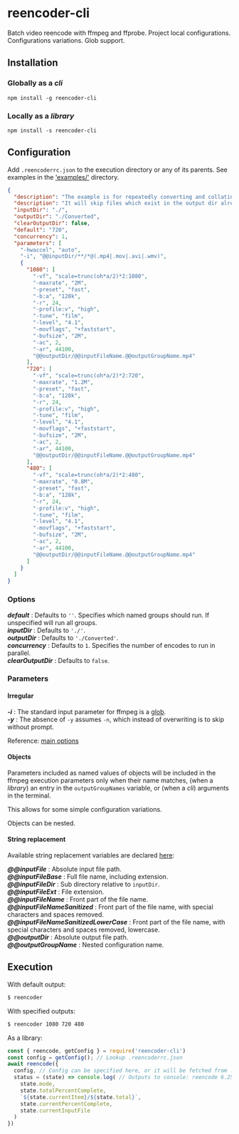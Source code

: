 # reencoder-cli

Batch video reencode with ffmpeg and ffprobe. Project local configurations. Configurations variations. Glob support.

## Installation
### Globally as a *cli*

`npm install -g reencoder-cli`

### Locally as a *library*

`npm install -s reencoder-cli`

## Configuration

Add `.reencoderrc.json` to the execution directory or any of its parents. 
See examples in the ['examples/'](https://github.com/oliverfoster/reencoder-cli/tree/master/examples) directory.
```json
{
  "description": "The example is for repeatedly converting and collating videos in nested subdirectories to a uniform format, 1080p, 720p or 480p.",
  "description": "It will skip files which exist in the output dir already and it will not clear the output folder.",
  "inputDir": "./",
  "outputDir": "./Converted",
  "clearOutputDir": false,
  "default": "720",
  "concurrency": 1,
  "parameters": [
    "-hwaccel", "auto",
    "-i", "@@inputDir/**/*@(.mp4|.mov|.avi|.wmv)",
    {
      "1080": [
        "-vf", "scale=trunc(oh*a/2)*2:1080",
        "-maxrate", "2M",
        "-preset", "fast",
        "-b:a", "128k",
        "-r", 24,
        "-profile:v", "high",
        "-tune", "film",
        "-level", "4.1",
        "-movflags", "+faststart",
        "-bufsize", "2M",
        "-ac", 2,
        "-ar", 44100,
        "@@outputDir/@@inputFileName.@@outputGroupName.mp4"
      ],
      "720": [
        "-vf", "scale=trunc(oh*a/2)*2:720",
        "-maxrate", "1.2M",
        "-preset", "fast",
        "-b:a", "128k",
        "-r", 24,
        "-profile:v", "high",
        "-tune", "film",
        "-level", "4.1",
        "-movflags", "+faststart",
        "-bufsize", "2M",
        "-ac", 2,
        "-ar", 44100,
        "@@outputDir/@@inputFileName.@@outputGroupName.mp4"
      ],
      "480": [
        "-vf", "scale=trunc(oh*a/2)*2:480",
        "-maxrate", "0.8M",
        "-preset", "fast",
        "-b:a", "128k",
        "-r", 24,
        "-profile:v", "high",
        "-tune", "film",
        "-level", "4.1",
        "-movflags", "+faststart",
        "-bufsize", "2M",
        "-ac", 2,
        "-ar", 44100,
        "@@outputDir/@@inputFileName.@@outputGroupName.mp4"
      ]
    }
  ]
}
```

### Options
**_default_** : Defaults to `''`. Specifies which named groups should run. If unspecified will run all groups.<br>
**_inputDir_** : Defaults to `'./'`.<br>
**_outputDir_** : Defaults to `'./Converted'`.<br>
**_concurrency_** : Defaults to `1`. Specifies the number of encodes to run in parallel.<br>
**_clearOutputDir_** : Defaults to `false`.<br>

### Parameters

#### Irregular

**_-i_** : The standard input parameter for ffmpeg is a [glob](https://github.com/isaacs/node-glob).<br>
**_-y_** : The absence of `-y` assumes `-n`, which instead of overwriting is to skip without prompt.

Reference: [main options](http://ffmpeg.org/ffmpeg.html#Main-options)

#### Objects

Parameters included as named values of objects will be included in the ffmpeg execution parameters only when their name matches, (when a *library*) an entry in the `outputGroupNames` variable, or (when a *cli*) arguments in the terminal.<br>

This allows for some simple configuration variations.<br>

Objects can be nested.<br>

#### String replacement
Available string replacement variables are declared [here](https://github.com/oliverfoster/reencoder-cli/blob/c710b8b4c97586bec612ca480561679294c7ab2b/app/parameters.js#L93-L103):

**_@@inputFile_** : Absolute input file path.<br>
**_@@inputFileBase_** : Full file name, including extension.<br>
**_@@inputFileDir_** : Sub directory relative to `inputDir`.<br>
**_@@inputFileExt_** : File extension.<br>
**_@@inputFileName_** : Front part of the file name.<br>
**_@@inputFileNameSanitized_** : Front part of the file name, with special characters and spaces removed.<br>
**_@@inputFileNameSanitizedLowerCase_** : Front part of the file name, with special characters and spaces removed, lowercase.<br>
**_@@outputDir_** : Absolute output file path.<br>
**_@@outputGroupName_** : Nested configuration name.<br>


## Execution

With default output:
```sh
$ reencoder
```

With specified outputs:
```sh
$ reencoder 1080 720 480
```

As a library:
```js
const { reencode, getConfig } = require('reencoder-cli')
const config = getConfig(); // Lookup .reencoderrc.json
await reencode({
  config, // Config can be specified here, or it will be fetched from .reencoderrc.json through parent directories
  status = (state) => console.log( // Outputs to console: reencode 6.25% 1/3 18.75% nested/one.mp4
    state.mode,
    state.totalPercentComplete,
    `${state.currentItem}/${state.total}`,
    state.currentPercentComplete,
    state.currentInputFile
  )
})
```
